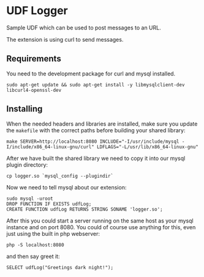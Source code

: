 # UDF Logger

Sample UDF which can be used to post messages to an URL.

The extension is using curl to send messages.

## Requirements

You need to the development package for curl and mysql installed.

    sudo apt-get update && sudo apt-get install -y libmysqlclient-dev libcurl4-openssl-dev

## Installing

When the needed headers and libraries are installed, make sure you update the `makefile` with the correct paths before building your shared library:

    make SERVER=http://localhost:8080 INCLUDE="-I/usr/include/mysql -I/include/x86_64-linux-gnu/curl" LDFLAGS="-L/usr/lib/x86_64-linux-gnu"

After we have built the shared library we need to copy it into our mysql plugin directory:

    cp logger.so `mysql_config --plugindir`

Now we need to tell mysql about our extension:

    sudo mysql -uroot
    DROP FUNCTION IF EXISTS udfLog;
    CREATE FUNCTION udfLog RETURNS STRING SONAME 'logger.so';

After this you could start a server running on the same host as your mysql instance and on port 8080.
You could of course use anything for this, even just using the built in php webserver:

    php -S localhost:8080

and then say greet it:

    SELECT udfLog("Greetings dark night!");

